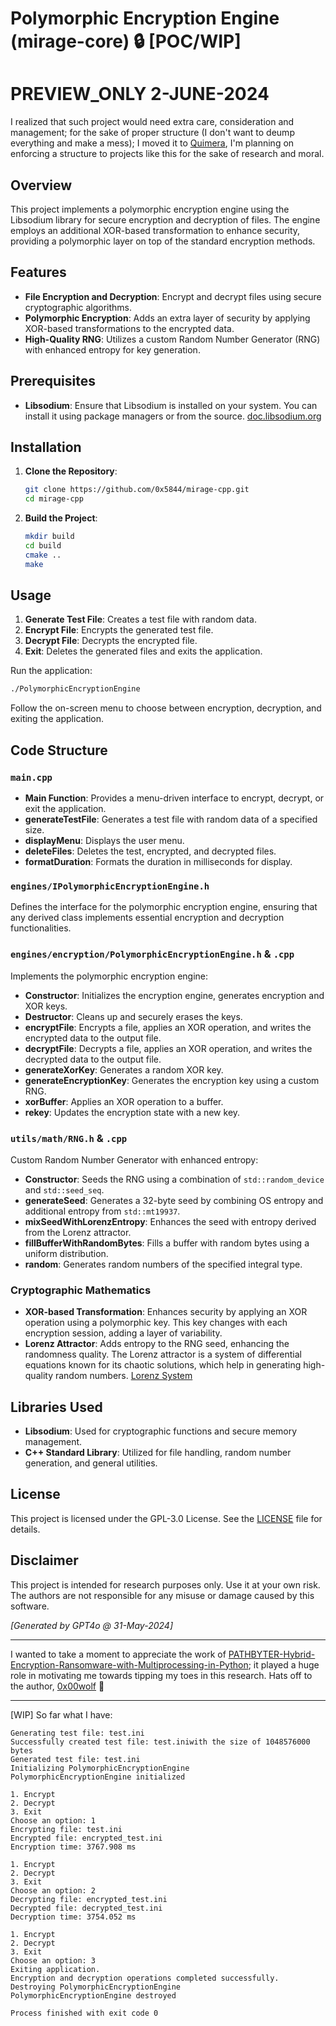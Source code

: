 # Polymorphic Encryption Engine (mirage-core) 🔒 [POC/WIP]

# PREVIEW_ONLY 2-JUNE-2024
I realized that such project would need extra care, consideration and management; for the sake of proper structure (I don't want to deump everything and make a mess); I moved it to [Quimera](https://github.com/Los-Encriptadores/Quimera), I'm planning on enforcing a structure to projects like this for the sake of research and moral.

## Overview

This project implements a polymorphic encryption engine using the Libsodium library for secure encryption and decryption of files. The engine employs an additional XOR-based transformation to enhance security, providing a polymorphic layer on top of the standard encryption methods.

## Features

- **File Encryption and Decryption**: Encrypt and decrypt files using secure cryptographic algorithms.
- **Polymorphic Encryption**: Adds an extra layer of security by applying XOR-based transformations to the encrypted data.
- **High-Quality RNG**: Utilizes a custom Random Number Generator (RNG) with enhanced entropy for key generation.

## Prerequisites

- **Libsodium**: Ensure that Libsodium is installed on your system. You can install it using package managers or from the source. [doc.libsodium.org](https://doc.libsodium.org/)

## Installation

1. **Clone the Repository**:
    ```bash
    git clone https://github.com/0x5844/mirage-cpp.git
    cd mirage-cpp
    ```

2. **Build the Project**:
    ```bash
    mkdir build
    cd build
    cmake ..
    make
    ```

## Usage

1. **Generate Test File**: Creates a test file with random data.
2. **Encrypt File**: Encrypts the generated test file.
3. **Decrypt File**: Decrypts the encrypted file.
4. **Exit**: Deletes the generated files and exits the application.

Run the application:
```bash
./PolymorphicEncryptionEngine
```

Follow the on-screen menu to choose between encryption, decryption, and exiting the application.

## Code Structure

### `main.cpp`

- **Main Function**: Provides a menu-driven interface to encrypt, decrypt, or exit the application.
- **generateTestFile**: Generates a test file with random data of a specified size.
- **displayMenu**: Displays the user menu.
- **deleteFiles**: Deletes the test, encrypted, and decrypted files.
- **formatDuration**: Formats the duration in milliseconds for display.

### `engines/IPolymorphicEncryptionEngine.h`

Defines the interface for the polymorphic encryption engine, ensuring that any derived class implements essential encryption and decryption functionalities.

### `engines/encryption/PolymorphicEncryptionEngine.h` & `.cpp`

Implements the polymorphic encryption engine:
- **Constructor**: Initializes the encryption engine, generates encryption and XOR keys.
- **Destructor**: Cleans up and securely erases the keys.
- **encryptFile**: Encrypts a file, applies an XOR operation, and writes the encrypted data to the output file.
- **decryptFile**: Decrypts a file, applies an XOR operation, and writes the decrypted data to the output file.
- **generateXorKey**: Generates a random XOR key.
- **generateEncryptionKey**: Generates the encryption key using a custom RNG.
- **xorBuffer**: Applies an XOR operation to a buffer.
- **rekey**: Updates the encryption state with a new key.

### `utils/math/RNG.h` & `.cpp`

Custom Random Number Generator with enhanced entropy:
- **Constructor**: Seeds the RNG using a combination of `std::random_device` and `std::seed_seq`.
- **generateSeed**: Generates a 32-byte seed by combining OS entropy and additional entropy from `std::mt19937`.
- **mixSeedWithLorenzEntropy**: Enhances the seed with entropy derived from the Lorenz attractor.
- **fillBufferWithRandomBytes**: Fills a buffer with random bytes using a uniform distribution.
- **random**: Generates random numbers of the specified integral type.

### Cryptographic Mathematics

- **XOR-based Transformation**: Enhances security by applying an XOR operation using a polymorphic key. This key changes with each encryption session, adding a layer of variability.
- **Lorenz Attractor**: Adds entropy to the RNG seed, enhancing the randomness quality. The Lorenz attractor is a system of differential equations known for its chaotic solutions, which help in generating high-quality random numbers. [Lorenz System](https://en.wikipedia.org/wiki/Lorenz_system)

## Libraries Used

- **Libsodium**: Used for cryptographic functions and secure memory management.
- **C++ Standard Library**: Utilized for file handling, random number generation, and general utilities.

## License

This project is licensed under the GPL-3.0 License. See the [LICENSE](https://github.com/0x5844/mirage-cpp/blob/main/LICENSE) file for details.

## Disclaimer

This project is intended for research purposes only. Use it at your own risk. The authors are not responsible for any misuse or damage caused by this software.

*[Generated by GPT4o @ 31-May-2024]*

---

I wanted to take a moment to appreciate the work of [PATHBYTER-Hybrid-Encryption-Ransomware-with-Multiprocessing-in-Python](https://github.com/0x00wolf/PATHBYTER-Hybrid-Encryption-Ransomware-with-Multiprocessing-in-Python); it played a huge role in motivating me towards tipping my toes in this research. Hats off to the author, [0x00wolf](https://github.com/0x00wolf) 🫡

---

[WIP] So far what I have:
```
Generating test file: test.ini
Successfully created test file: test.iniwith the size of 1048576000 bytes
Generated test file: test.ini
Initializing PolymorphicEncryptionEngine
PolymorphicEncryptionEngine initialized

1. Encrypt
2. Decrypt
3. Exit
Choose an option: 1
Encrypting file: test.ini
Encrypted file: encrypted_test.ini
Encryption time: 3767.908 ms

1. Encrypt
2. Decrypt
3. Exit
Choose an option: 2
Decrypting file: encrypted_test.ini
Decrypted file: decrypted_test.ini
Decryption time: 3754.052 ms

1. Encrypt
2. Decrypt
3. Exit
Choose an option: 3
Exiting application.
Encryption and decryption operations completed successfully.
Destroying PolymorphicEncryptionEngine
PolymorphicEncryptionEngine destroyed

Process finished with exit code 0
```
